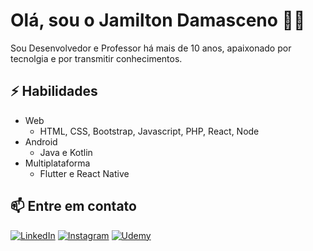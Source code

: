 # Olá, sou o Jamilton Damasceno 👨‍💻
Sou Desenvolvedor e Professor há mais de 10 anos, apaixonado por tecnolgia e por transmitir conhecimentos.

## ⚡ Habilidades
- Web
  - HTML, CSS, Bootstrap, Javascript, PHP, React, Node
- Android
  - Java e Kotlin
- Multiplataforma
  - Flutter e React Native

## 📫 Entre em contato
[![LinkedIn](https://img.shields.io/badge/LinkedIn-0077B5?style=for-the-badge&logo=linkedin&logoColor=white)](https://www.linkedin.com/in/jamiltondamasceno/)
[![Instagram](https://img.shields.io/badge/Instagram-E4405F?style=for-the-badge&logo=instagram&logoColor=white)](https://www.instagram.com/codansoficial) 
[![Udemy](https://img.shields.io/badge/Udemy-EC5252?style=for-the-badge&logo=Udemy&logoColor=white)]([https://www.instagram.com/codansoficial](https://www.udemy.com/user/jamiltondamasceno/)https://www.udemy.com/user/jamiltondamasceno/)

